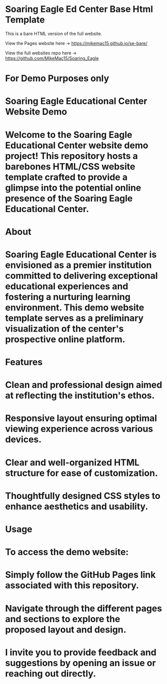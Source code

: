 # Soaring Eagle Ed Center Base Html Template
This is a bare HTML version of the full website.

View the Pages website here -> https://mikemac15.github.io/se-bare/

View the full websites repo here -> https://github.com/MikeMac15/Soaring_Eagle


# For Demo Purposes only

# Soaring Eagle Educational Center Website Demo
# Welcome to the Soaring Eagle Educational Center website demo project! This repository hosts a barebones HTML/CSS website template crafted to provide a glimpse into the potential online presence of the Soaring Eagle Educational Center.

# About

# Soaring Eagle Educational Center is envisioned as a premier institution committed to delivering exceptional educational experiences and fostering a nurturing learning environment. This demo website template serves as a preliminary visualization of the center's prospective online platform.

# Features

# Clean and professional design aimed at reflecting the institution's ethos.
# Responsive layout ensuring optimal viewing experience across various devices.
# Clear and well-organized HTML structure for ease of customization.
# Thoughtfully designed CSS styles to enhance aesthetics and usability.
# Usage

# To access the demo website:

# Simply follow the GitHub Pages link associated with this repository.
# Navigate through the different pages and sections to explore the proposed layout and design.
# I invite you to provide feedback and suggestions by opening an issue or reaching out directly.

